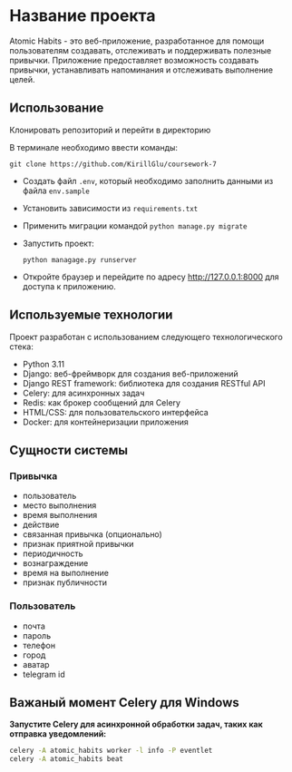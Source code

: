 # Название проекта
Atomic Habits - это веб-приложение, разработанное для помощи пользователям создавать, отслеживать и поддерживать
полезные привычки. Приложение предоставляет возможность создавать привычки, устанавливать напоминания и отслеживать
выполнение целей.

## Использование
 Клонировать репозиторий и перейти в директорию
  
  В терминале необходимо ввести команды:
  ```
  git clone https://github.com/KirillGlu/coursework-7
  ```
- Создать файл ``.env``, который необходимо заполнить данными из файла ``env.sample``
- Установить зависимости из ``requirements.txt``
- Применить миграции командой ``python manage.py migrate``
- Запустить проект:

  ```
  python managage.py runserver
  ```
- Откройте браузер и перейдите по адресу http://127.0.0.1:8000 для доступа к приложению.

## Используемые технологии

Проект разработан с использованием следующего технологического стека:

- Python 3.11
- Django: веб-фреймворк для создания веб-приложений
- Django REST framework: библиотека для создания RESTful API
- Celery: для асинхронных задач
- Redis: как брокер сообщений для Celery
- HTML/CSS: для пользовательского интерфейса
- Docker: для контейнеризации приложения

## Сущности системы
  ### Привычка
  * пользователь
  * место выполнения
  * время выполнения
  * действие
  * связанная привычка (опционально)
  * признак приятной привычки
  * периодичность
  * вознаграждение
  * время на выполнение
  * признак публичности

### Пользователь
* почта
* пароль
* телефон 
* город 
* аватар
* telegram id

## Важаный момент Celery для Windows


**Запустите Celery для асинхронной обработки задач, таких как отправка уведомлений:**
  
  ```bash
  celery -A atomic_habits worker -l info -P eventlet
  celery -A atomic_habits beat
  ```


